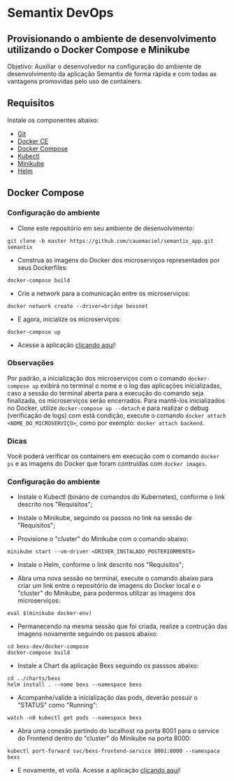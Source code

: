 # Semantix DevOps

## Provisionando o ambiente de desenvolvimento utilizando o Docker Compose e Minikube

Objetivo: Auxiliar o desenvolvedor na configuração do ambiente de desenvolvimento da aplicação Semantix de forma rápida e com todas as vantagens promovidas pelo uso de containers.

## Requisitos

Instale os componentes abaixo:

- [Git](https://git-scm.com/downloads)
- [Docker CE](https://docs.docker.com/install/)
- [Docker Compose](https://docs.docker.com/compose/install/)
- [Kubectl](https://kubernetes.io/docs/tasks/tools/install-kubectl/)
- [Minikube](https://kubernetes.io/docs/tasks/tools/install-minikube/)
- [Helm](https://helm.sh/docs/using_helm/)

## Docker Compose


### Configuração do ambiente

* Clone este repositório em seu ambiente de desenvolvimento:

```shell
git clone -b master https://github.com/cauemaciel/semantix_app.git semantix
```

* Construa as imagens do Docker dos microserviços representados por seus Dockerfiles:

```shell
docker-compose build
```

* Crie a network para a comunicação entre os microserviços:

```shell
docker network create --driver=bridge bexsnet
```

* E agora, inicialize os microserviços:

```shell
docker-compose up
```

* Acesse a aplicação [clicando aqui](http://localhost:4000)!

### Observações

Por padrão, a inicialização dos microserviços com o comando ```docker-compose up``` exibirá no terminal o nome e o log das aplicações inicializadas, caso a sessão do terminal aberta para a execução do comando seja finalizada, os microserviços serão encerrados. Para mantê-los inicializados no Docker, utilize ```docker-compose up --detach``` e para realizar o debug (verificação de logs) com está condição, execute o comando ```docker attach <NOME_DO_MICROSERVIÇO>```, como por exemplo: ```docker attach backend```.

### Dicas

Você poderá verificar os containers em execução com o comando ```docker ps``` e as imagens do Docker que foram contruídas com ```docker images```.

### Configuração do ambiente

* Instale o Kubectl (binário de comandos do Kubernetes), conforme o link descrito nos "Requisitos";

* Instale o Minikube, seguindo os passos no link na sessão de "Requisitos";

* Provisione o "cluster" do Minikube com o comando abaixo:

```shell
minikube start --vm-driver <DRIVER_INSTALADO_POSTERIORMENTE>
```

* Instale o Helm, conforme o link descrito nos "Requisitos";

* Abra uma nova sessão no terminal, execute o comando abaixo para criar um link entre o repositório de imagens do Docker local e o "cluster" do Minikube, para podermos utilizar as imagens dos microserviços:

```shell
eval $(minikube docker-env)
```

* Permanecendo na mesma sessão que foi criada, realize a contrução das imagens novamente seguindo os passos abaixo:

```shell
cd bexs-dev/docker-compose
docker-compose build
```

* Instale a Chart da aplicação Bexs seguindo os passsos abaixo:

```shell
cd ../charts/bexs
helm install . --name bexs --namespace bexs
```

* Acompanhe/valide a inicialização das pods, deverão possuir o "STATUS" como "Running":

```shell
watch -n0 kubectl get pods --namespace bexs
```

* Abra uma conexão partindo do localhost na porta 8001 para o service do Frontend dentro do "cluster" do Minikube na porta 8000:

```shell
kubectl port-forward svc/bexs-frontend-service 8001:8000 --namespace bexs
```

* E novamente, et voilà. Acesse a aplicação [clicando aqui](http://localhost:8001)!
